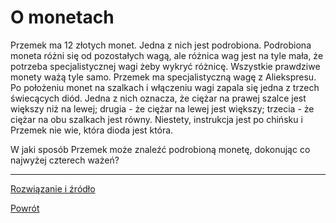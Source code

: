# O monetach

Przemek ma 12 złotych monet. Jedna z nich jest podrobiona.
Podrobiona moneta różni się od pozostałych wagą, ale różnica wag jest na tyle mała,
że potrzeba specjalistycznej wagi żeby wykryć różnicę.
Wszystkie prawdziwe monety ważą tyle samo.
Przemek ma specjalistyczną wagę z Aliekspresu.
Po położeniu monet na szalkach i włączeniu wagi
zapala się jedna z trzech świecących diód.
Jedna z nich oznacza, że ciężar na prawej szalce jest większy niż na lewej;
drugia - że ciężar na lewej jest większy;
trzecia - że ciężar na obu szalkach jest równy.
Niestety, instrukcja jest po chińsku i Przemek nie wie, która dioda jest która.

W jaki sposób Przemek może znaleźć podrobioną monetę, dokonując co najwyżej czterech ważeń?

---

[Rozwiązanie i źródło](rozwiazanie/)

[Powrót](../)
